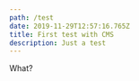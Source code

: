 ```yaml
---
path: /test
date: 2019-11-29T12:57:16.765Z
title: First test with CMS
description: Just a test
---
```

What?
